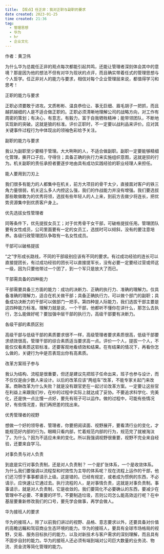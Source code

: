 ```yaml
---
title: 【观点】任正非：我对正职与副职的要求 
date created: 2023-01-25
time created: 21:36
tag: 
  - 管理思想 
  - 华为 
  - hr 
  - 企业文化
---
```


作者：黄卫伟

为什么华为总裁任正非的观点每次都能引起共鸣，还能让管理者深刻体会其中的意境？那是因为他的想法不但有对华为现状的点评，而且确实带着任式的管理思想与个人哲学。任正非对人的能力与要求，相信对每个企业管理层来说，都值得学习和思考！

正职的能力与要求

正职必须要敢于进攻。文质彬彬、温良恭俭让、事无巨细、眉毛胡子一把抓，而且越抓越细的人是不适合做正职的。正职必须清晰地理解公司的战略方向，对工作有周密的策划；有决心，有意志，有毅力，富于自我牺牲精神；能带领团队，不断地实现新的突破。这就是狼的标准。评价正职时，不一定要以战利品来评价。应对其关键事件过程行为中体现出的领袖色彩给予关注。

副职的能力与要求

我认为副职至少要精于管理。大大咧咧的人，不适合做副职。副职一定要能够精细化管理，撕开口子后，守得住；具备正确的执行力来实施组织意图，这就是狈的行为。机关副职的责任承担者要逐步地由具有成功实践经验的职业经理人来担任。

能人要用到刀刃上

我们很多有能力的人都集中在机关，前方大项目的骨干太少，直接面对客户的铁三角力量很弱，机关这么多人内控这么强，我们的作战能力并没有增强。我们要选拔那些敢做敢为的优秀将领，选拔有些年轻人的人上来，到前方去做少将连长，把优势资源集中到优质客户身上。

优先选拔女性管理者

同等条件下，优先提拔女员工；对于优秀骨干女干部，可破格提拔任用。管理团队要有女性成员，公司里面要有一定的女员工，选拔时可以倾斜，没有的要注意培养。各级行政管理团队争取有一名女性成员。

干部可以破格提拔

“之”字形成长路线，不同的干部级别应该有不同的要求。有过成功经验的连长可以直接提团长，有过成功经验的团长可以直接提军长，没有必要一定要经过营或师这一级，因为只要他带过一个团了，到一个军只是放大了而已。

干部需具备的四种能力

干部需要具备三方面的能力：成功的决断力、正确的执行力、准确的理解力。仅具备准确的理解力，适合在机关做干部；具备正确执行力，可以做个部门的副职；具备成功决断力的干部可以做部门一把手。第四种是人际能力，我们选拔干部主要是这四种能力标准。理解力就是说，一个干部，他都听不懂你在讲什么，那怎么去执行，怎么能做好呢？要加强中层干部的执行力，高级干部要有决断力。

各级干部的素质区别

高级干部与低级干部的素质要求很不一样，高级管理者要求素质很高，低级干部要求绩效很高，管理干部的综合素质适当要求高一点。评价一个人，提拔一个人，不能仅仅看素质这软标准，还要客观地看绩效和结果。在有结果的情况下，再看你怎么做的，关键行为中是否表现出你有高素质。

改革方案班子参与

我认为结构、流程是很重要，但还是建议先把班子任命出来，班子也参与设计，而不仅仅是由少数人来设计。以后的改革应该“两组车”改革，不能专家关起门来改革。商鞅改革为什么失败？就是没有跟官吏在一起讨论改革方案。一定要让这些官在利益上来跟我们吵，在吵的过程中实际上就达成了妥协。不要追求科学化、完美化，还是快一点比慢一点好，要先有班子可以运作。做的过程中，可能有些情况好，有些情况差，我们再把差的找出来。

优秀管理者的视野

想做一个好的领导者、管理者，你要把阅读面、视野展开，要看清行业的变化，才能规范好内部的行为。眼睛只看内部，忙着规范内部的行为，规范完了就被淘汰了。为什么？因为不适应未来的变化。所以我强调视野很重要，视野不完全来自经验，还要来自学习。

对事负责与对人负责

到底是实行对事负责制，还是对人负责制？ 一个是扩张体系，一个是收敛体系。为什么我们要强调以流程型和时效性为主导的体系呢？现在流程上运作的干部，他们还习惯于事事都请示上级。这是错的。已经有规定，或者成为惯例的东西，不必请示，应快速让它通过去。执行流程的人，是对事情负责，这就是对事负责制。事事请示，就是对人负责制，它是收敛的。我们要简化不必要确认的东西，要减少在管理中不必要、不重要的环节，不要制造垃圾，否则公司怎么能高效运行呢？在中基层要重新修改我们的口号，要先学会做事，再学会做人。

华为接班人的要求

华为的接班人，除了以前我们讲过的视野、品格、意志要求以外，还要具备对价值的高瞻远瞩和驾驭商业生态环境的能力。华为的接班人，要具有全球市场格局的视野，交易、服务目标执行的能力，以及对新技术与客户需求的深刻理解，而且具有不固步自封的能力。华为的接班人还必须有端到端对公司巨大数量的业务流、物流、资金流等简化管理的能力。